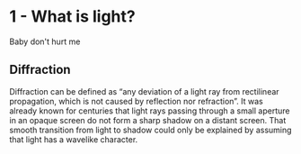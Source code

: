 # 1 - What is light?

Baby don't hurt me



Diffraction
---
Diffraction can be defined as “any deviation of a light ray from rectilinear propagation, which is not caused by reflection nor refraction”.
It was already known for centuries that light rays passing through a small aperture in an opaque screen do not form a sharp shadow on a distant screen. That smooth transition from light to shadow could only be explained by assuming that light has a wavelike character.
